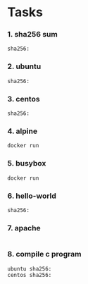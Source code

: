 Tasks
===
### 1. sha256 sum
```
sha256:
```

### 2. ubuntu
```
sha256:
```

### 3. centos
```
sha256:
```

### 4. alpine
```
docker run
```

### 5. busybox
```
docker run
```

### 6. hello-world
```
sha256:
```


### 7. apache
```

```

### 8. compile c program
```
ubuntu sha256:
centos sha256:
```
